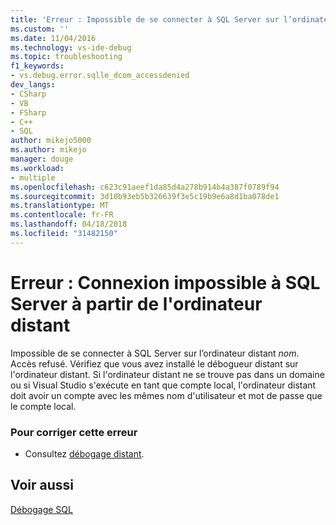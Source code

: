 ```yaml
---
title: 'Erreur : Impossible de se connecter à SQL Server sur l’ordinateur à distance | Documents Microsoft'
ms.custom: ''
ms.date: 11/04/2016
ms.technology: vs-ide-debug
ms.topic: troubleshooting
f1_keywords:
- vs.debug.error.sqlle_dcom_accessdenied
dev_langs:
- CSharp
- VB
- FSharp
- C++
- SQL
author: mikejo5000
ms.author: mikejo
manager: douge
ms.workload:
- multiple
ms.openlocfilehash: c623c91aeef1da85d4a278b914b4a387f0789f94
ms.sourcegitcommit: 3d10b93eb5b326639f3e5c19b9e6a8d1ba078de1
ms.translationtype: MT
ms.contentlocale: fr-FR
ms.lasthandoff: 04/18/2018
ms.locfileid: "31482150"
---
```

# <a name="error-unable-to-connect-to-sql-server-on-remote-machine"></a>Erreur : Connexion impossible à SQL Server à partir de l'ordinateur distant
Impossible de se connecter à SQL Server sur l’ordinateur distant *nom*. Accès refusé. Vérifiez que vous avez installé le débogueur distant sur l'ordinateur distant. Si l'ordinateur distant ne se trouve pas dans un domaine ou si Visual Studio s'exécute en tant que compte local, l'ordinateur distant doit avoir un compte avec les mêmes nom d'utilisateur et mot de passe que le compte local.  
  
### <a name="to-correct-this-error"></a>Pour corriger cette erreur  
  
-   Consultez [débogage distant](../debugger/remote-debugging.md).  
  
## <a name="see-also"></a>Voir aussi  
 [Débogage SQL](http://msdn.microsoft.com/en-us/f27c17e6-1d90-49f2-9fc0-d02e6a27f109)